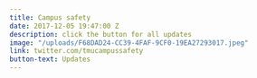 ```yaml
---
title: Campus safety
date: 2017-12-05 19:47:00 Z
description: click the button for all updates
image: "/uploads/F68DAD24-CC39-4FAF-9CF0-19EA27293017.jpeg"
link: twitter.com/tmucampussafety
button-text: Updates
---
```



